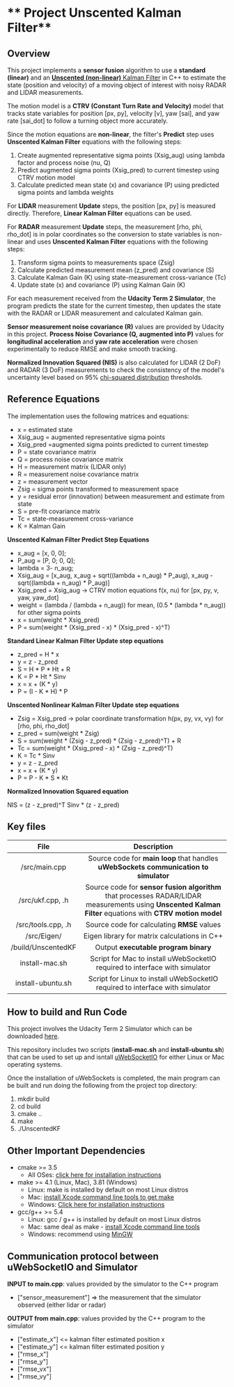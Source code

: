 # ** Project Unscented Kalman Filter**

## Overview

This project implements a **sensor fusion** algorithm to use a **standard (linear)** and an [**Unscented (non-linear)** Kalman Filter](https://en.wikipedia.org/wiki/Kalman_filter#Unscented_Kalman_filter) in C++ to estimate the state (position and velocity) of a moving object of interest with noisy RADAR and LIDAR measurements.

The motion model is a **CTRV (Constant Turn Rate and Velocity)** model that tracks state variables for position [px, py], velocity [v], yaw [sai], and yaw rate [sai_dot] to follow a turning object more accurately.

Since the motion equations are **non-linear**, the filter's **Predict** step uses **Unscented Kalman Filter** equations with the following steps:

1. Create augmented representative sigma points (Xsig_aug) using lambda factor and process noise (nu, Q)
2. Predict augmented sigma points (Xsig_pred) to current timestep using CTRV motion model
3. Calculate predicted mean state (x) and covariance (P) using predicted sigma points and lambda weights

For **LIDAR** measurement **Update** steps, the position [px, py] is measured directly. Therefore, **Linear Kalman Filter** equations can be used.

For **RADAR** measurement **Update** steps, the measurement [rho, phi, rho_dot] is in polar coordinates so the conversion to state variables is non-linear and uses **Unscented Kalman Filter** equations with the following steps:

1. Transform sigma points to measurements space (Zsig)
2. Calculate predicted measurement mean (z_pred) and covariance (S)
3. Calculate Kalman Gain (K) using state-measurement cross-variance (Tc)
4. Update state (x) and covariance (P) using Kalman Gain (K)

For each measurement received from the **Udacity Term 2 Simulator**, the program predicts the state for the current timestep, then updates the state with the RADAR or LIDAR measurement and calculated Kalman gain.

**Sensor measurement noise covariance (R)** values are provided by Udacity in this project. **Process Noise Covariance (Q, augmented into P)** values for **longitudinal acceleration** and **yaw rate acceleration** were chosen experimentally to reduce RMSE and make smooth tracking.

**Normalized Innovation Squared (NIS)** is also calculated for LIDAR (2 DoF) and RADAR (3 DoF) measurements to check the consistency of the model's uncertainty level based on 95% [chi-squared distribution](http://en.wikipedia.org/wiki/Chi-squared_distribution) thresholds.

## Reference Equations

The implementation uses the following matrices and equations:

* x = estimated state
* Xsig_aug = augmented representative sigma points
* Xsig_pred =augmented sigma points predicted to current timestep
* P = state covariance matrix
* Q = process noise covariance matrix
* H = measurement matrix (LIDAR only)
* R = measurement noise covariance matrix
* z = measurement vector
* Zsig = sigma points transformed to measurement space
* y = residual error (innovation) between measurement and estimate from state
* S = pre-fit covariance matrix
* Tc = state-measurement cross-variance
* K = Kalman Gain

**Unscented Kalman Filter Predict Step Equations**

* x_aug = [x, 0, 0];
* P_aug = [P, 0; 0, Q];
* lambda = 3- n_aug;
* Xsig_aug = [x_aug, x_aug + sqrt((lambda + n_aug) * P_aug), x_aug - sqrt((lambda + n_aug) * P_aug)]
* Xsig_pred = Xsig_aug -> CTRV motion equations f(x, nu) for [px, py, v, yaw, yaw_dot]
* weight = (lambda / (lambda + n_aug)) for mean, (0.5 * (lambda * n_aug)) for other sigma points
* x = sum(weight * Xsig_pred)
* P = sum(weight * (Xsig_pred - x) * (Xsig_pred - x)^T)

**Standard Linear Kalman Filter Update step equations**

* z_pred = H * x
* y = z - z_pred
* S = H * P * Ht + R
* K = P * Ht * Sinv
* x = x + (K * y)
* P = (I - K * H) * P

**Unscented Nonlinear Kalman Filter Update step equations**

* Zsig = Xsig_pred -> polar coordinate transformation h(px, py, vx, vy) for [rho, phi, rho_dot]
* z_pred = sum(weight * Zsig)
* S = sum(weight * (Zsig - z_pred) * (Zsig - z_pred)^T) + R
* Tc = sum(weight * (Xsig_pred - x) * (Zsig - z_pred)^T)
* K = Tc * Sinv
* y = z - z_pred
* x = x + (K * y)
* P = P - K * S * Kt

**Normalized Innovation Squared equation**

NIS = (z - z_pred)^T Sinv * (z - z_pred)

## Key files

| File                        | Description                                                                                                                     |
|:---------------------------:|:-------------------------------------------------------------------------------------------------------------------------------:|
| /src/main.cpp               | Source code for **main loop** that handles **uWebSockets communication to simulator**                                           |
| /src/ukf.cpp, .h            | Source code for **sensor fusion algorithm** that processes RADAR/LIDAR measurements using **Unscented Kalman Filter** equations with **CTRV motion model** |
| /src/tools.cpp, .h          | Source code for calculating **RMSE** values                                                                                     |
| /src/Eigen/                 | Eigen library for matrix calculations in C++                                                                                    |
| /build/UnscentedKF          | Output **executable program binary**                                                                                            |
| install-mac.sh              | Script for Mac to install uWebSocketIO required to interface with simulator                                                     |
| install-ubuntu.sh           | Script for Linux to install uWebSocketIO required to interface with simulator                                                   |

## How to build and Run Code

This project involves the Udacity Term 2 Simulator which can be downloaded [here](https://github.com/udacity/self-driving-car-sim/releases).

This repository includes two scripts (**install-mac.sh** and **install-ubuntu.sh**) that can be used to set up and isntall [uWebSocketIO](https://github.com/uWebSockets/uWebSockets) for either Linux or Mac operating systems.

Once the installation of uWebSockets is completed, the main program can be built and run doing the following from the project top directory:

1. mkdir build
2. cd build
3. cmake ..
4. make
5. ./UnscentedKF

## Other Important Dependencies

* cmake >= 3.5
  * All OSes: [click here for installation instructions](https://cmake.org/install/)
* make >= 4.1 (Linux, Mac), 3.81 (Windows)
  * Linux: make is installed by default on most Linux distros
  * Mac: [install Xcode command line tools to get make](https://developer.apple.com/xcode/features/)
  * Windows: [Click here for installation instructions](http://gnuwin32.sourceforge.net/packages/make.htm)
* gcc/g++ >= 5.4
  * Linux: gcc / g++ is installed by default on most Linux distros
  * Mac: same deal as make - [install Xcode command line tools](https://developer.apple.com/xcode/features/)
  * Windows: recommend using [MinGW](http://www.mingw.org/)

## Communication protocol between uWebSocketIO and Simulator

**INPUT to main.cpp**: values provided by the simulator to the C++ program

* ["sensor_measurement"] => the measurement that the simulator observed (either lidar or radar)

**OUTPUT from main.cpp**: values provided by the C++ program to the simulator

* ["estimate_x"] <= kalman filter estimated position x
* ["estimate_y"] <= kalman filter estimated position y
* ["rmse_x"]
* ["rmse_y"]
* ["rmse_vx"]
* ["rmse_vy"]
